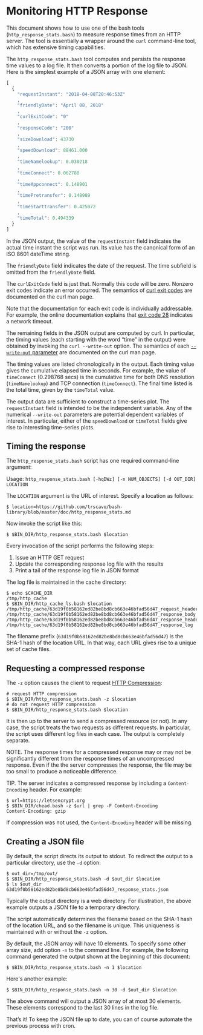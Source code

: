 # Monitoring HTTP Response

This document shows how to use one of the bash tools (`http_response_stats.bash`) to measure response times from an HTTP server. The tool is essentially a wrapper around the `curl` command-line tool, which has extensive timing capabilities.

The `http_response_stats.bash` tool computes and persists the response time values to a log file. It then converts a portion of the log file to JSON. Here is the simplest example of a JSON array with one element:

```javascript
[
  {
    "requestInstant": "2018-04-08T20:46:53Z"
    ,
    "friendlyDate": "April 08, 2018"
    ,
    "curlExitCode": "0"
    ,
    "responseCode": "200"
    ,
    "sizeDownload": 43730
    ,
    "speedDownload": 88461.000
    ,
    "timeNamelookup": 0.030218
    ,
    "timeConnect": 0.062788
    ,
    "timeAppconnect": 0.148901
    ,
    "timePretransfer": 0.148989
    ,
    "timeStarttransfer": 0.425072
    ,
    "timeTotal": 0.494339
  }
]
```

In the JSON output, the value of the `requestInstant` field indicates the actual time instant the script was run. Its value has the canonical form of an ISO 8601 dateTime string.
	
The `friendlyDate` field indicates the date of the request. The time subfield is omitted from the `friendlyDate` field.

The `curlExitCode` field is just that. Normally this code will be zero. Nonzero exit codes indicate an error occurred. The semantics of [curl exit codes](https://curl.haxx.se/docs/manpage.html#EXIT) are documented on the curl man page.
	
Note that the documentation for each exit code is individually addressable. For example, the online documentation explains that [exit code 28](https://curl.haxx.se/docs/manpage.html#28) indicates a network timeout.
	
The remaining fields in the JSON output are computed by curl. In particular, the timing values (each starting with the word “time” in the output) were obtained by invoking the `curl --write-out` option. The semantics of each [`--write-out` parameter](https://curl.haxx.se/docs/manpage.html#-w) are documented on the curl man page. 

The timing values are listed chronologically in the output. Each timing value gives the cumulative elapsed time in seconds. For example, the value of `timeConnect` (0.298768 secs) is the cumulative time for both DNS resolution (`timeNamelookup`) and TCP connection (`timeConnect`). The final time listed is the total time, given by the `timeTotal` value.

The output data are sufficient to construct a time-series plot. The `requestInstant` field is intended to be the independent variable. Any of the numerical `--write-out` parameters are potential dependent variables of interest. In particular, either of the `speedDownload` or `timeTotal` fields give rise to interesting time-series plots.

## Timing the response

The `http_response_stats.bash` script has one required command-line argument:

Usage: `http_response_stats.bash [-hqDWz] [-n NUM_OBJECTS] [-d OUT_DIR] LOCATION`

The `LOCATION` argument is the URL of interest. Specify a location as follows:

```shell
$ location=https://github.com/trscavo/bash-library/blob/master/doc/http_response_stats.md
```

Now invoke the script like this:

```shell
$ $BIN_DIR/http_response_stats.bash $location
```

Every invocation of the script performs the following steps:

1. Issue an HTTP GET request
1. Update the corresponding response log file with the results
1. Print a tail of the response log file in JSON format

The log file is maintained in the cache directory:

```shell
$ echo $CACHE_DIR 
/tmp/http_cache
$ $BIN_DIR/http_cache_ls.bash $location 
/tmp/http_cache/63d19f0b58162ed82be8bd8cb663e46bfad56d47_request_headers
/tmp/http_cache/63d19f0b58162ed82be8bd8cb663e46bfad56d47_response_body
/tmp/http_cache/63d19f0b58162ed82be8bd8cb663e46bfad56d47_response_headers
/tmp/http_cache/63d19f0b58162ed82be8bd8cb663e46bfad56d47_response_log
```

The filename prefix (`63d19f0b58162ed82be8bd8cb663e46bfad56d47`) is the SHA-1 hash of the location URL. In that way, each URL gives rise to a unique set of cache files.

## Requesting a compressed response

The `-z` option causes the client to request [HTTP Compression](https://en.wikipedia.org/wiki/HTTP_compression):

```shell
# request HTTP compression
$ $BIN_DIR/http_response_stats.bash -z $location
# do not request HTTP compression
$ $BIN_DIR/http_response_stats.bash $location
```

It is then up to the server to send a compressed resource (or not). In any case, the script treats the two requests as different requests. In particular, the script uses different log files in each case. The output is completely separate.

NOTE. The response times for a compressed response may or may not be significantly different from the response times of an uncompressed response. Even if the the server compresses the response, the file may be too small to produce a noticeable difference.

TIP. The server indicates a compressed response by including a `Content-Encoding` header. For example:

```shell
$ url=https://letsencrypt.org
$ $BIN_DIR/chead.bash -z $url | grep -F Content-Encoding
Content-Encoding: gzip
```

If compression was not used, the `Content-Encoding` header will be missing.

## Creating a JSON file

By default, the script directs its output to stdout. To redirect the output to a particular directory, use the `-d` option:

```shell
$ out_dir=/tmp/out/
$ $BIN_DIR/http_response_stats.bash -d $out_dir $location
$ ls $out_dir 
63d19f0b58162ed82be8bd8cb663e46bfad56d47_response_stats.json
```

Typically the output directory is a web directory. For illustration, the above example outputs a JSON file to a temporary directory.

The script automatically determines the filename based on the SHA-1 hash of the location URL, and so the filename is unique. This uniqueness is maintained with or without the `-z` option.

By default, the JSON array will have 10 elements. To specify some other array size, add option `-n` to the command line. For example, the following command generated the output shown at the beginning of this document:

```shell
$ $BIN_DIR/http_response_stats.bash -n 1 $location
```

Here's another example:

```shell
$ $BIN_DIR/http_response_stats.bash -n 30 -d $out_dir $location
```

The above command will output a JSON array of at most 30 elements. These elements correspond to the last 30 lines in the log file.

That’s it! To keep the JSON file up to date, you can of course automate the previous process with cron.
